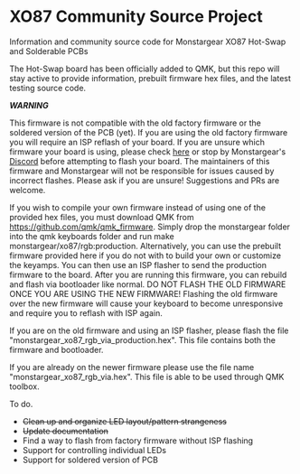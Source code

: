 # XO87 Community Source Project
Information and community source code for Monstargear XO87 Hot-Swap and Solderable PCBs

The Hot-Swap board has been officially added to QMK, but this repo will stay active to provide information, prebuilt firmware hex files, and the latest testing source code.

***WARNING***

This firmware is not compatible with the old factory firmware or the soldered version of the PCB (yet).  If you are using the old factory firmware you will require an ISP reflash of your board.   If you are unsure which firmware your board is using, please check [here](https://www.monstargears.com/75/?bmode=view&idx=5748773&back_url=&t=board&page=1) or stop by Monstargear's [Discord](https://discord.gg/YhKJ5k2AVC) before attempting to flash your board.  The maintainers of this firmware and Monstargear will not be responsible for issues caused by incorrect flashes.  Please ask if you are unsure!  Suggestions and PRs are welcome.

If you wish to compile your own firmware instead of using one of the provided hex files, you must download QMK from https://github.com/qmk/qmk_firmware.  Simply drop the monstargear folder into the qmk keyboards folder and run make monstargear/xo87/rgb:production.  Alternatively, you can use the prebuilt firmware provided here if you do not with to build your own or customize the keyamps.  You can then use an ISP flasher to send the production firmware to the board.  After you are running this firmware, you can rebuild and flash via bootloader like normal.  DO NOT FLASH THE OLD FIRMWARE ONCE YOU ARE USING THE NEW FIRMWARE!  Flashing the old firmware over the new firmware will cause your keyboard to become unresponsive and require you to reflash with ISP again.

If you are on the old firmware and using an ISP flasher, please flash the file "monstargear_xo87_rgb_via_production.hex".  This file contains both the firmware and bootloader.

If you are already on the newer firmware please use the file name "monstargear_xo87_rgb_via.hex".  This file is able to be used through QMK toolbox.

To do.

* ~~Clean up and organize LED layout/pattern strangeness~~
* ~~Update documentation~~
* Find a way to flash from factory firmware without ISP flashing
* Support for controlling individual LEDs
* Support for soldered version of PCB
